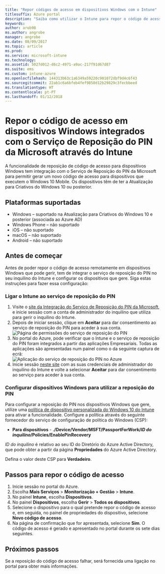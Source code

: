 ```yaml
---
title: "Repor códigos de acesso em dispositivos Windows com o Intune"
titlesuffix: Azure portal
description: "Saiba como utilizar o Intune para repor o código de acesso em dispositivos Windows integrados com o \"Serviço de Reposição do PIN da Microsoft\"."
keywords: 
author: arob98
ms.author: angrobe
manager: angrobe
ms.date: 08/09/2017
ms.topic: article
ms.prod: 
ms.service: microsoft-intune
ms.technology: 
ms.assetid: 5027d012-d6c2-4971-a9ac-217f91d67d87
ms.suite: ems
ms.custom: intune-azure
ms.openlocfilehash: 144313b63c1a6349a59220c901072dbf9d4c6f43
ms.sourcegitcommit: 22ab1c6a6bfeb4fef9850d12b29829c3fecbbeed
ms.translationtype: HT
ms.contentlocale: pt-PT
ms.lasthandoff: 01/12/2018
---
```

# <a name="reset-the-passcode-on-windows-devices-integrated-with-the-microsoft-pin-reset-service-using-intune"></a>Repor o código de acesso em dispositivos Windows integrados com o Serviço de Reposição do PIN da Microsoft através do Intune

A funcionalidade de reposição de código de acesso para dispositivos Windows tem integração com o Serviço de Reposição do PIN da Microsoft para permitir gerar um novo código de acesso para dispositivos que executem o Windows 10 Mobile. Os dispositivos têm de ter a Atualização para Criativos do Windows 10 ou posterior.

## <a name="supported-platforms"></a>Plataformas suportadas

- Windows – suportado na Atualização para Criativos do Windows 10 e posterior (associada ao Azure AD)
- Windows Phone – não suportado
- iOS – não suportado
- macOS – não suportado
- Android – não suportado


## <a name="before-you-start"></a>Antes de começar

Antes de poder repor o código de acesso remotamente em dispositivos Windows que pode gerir, tem de integrar o serviço de reposição do PIN no seu inquilino do Intune e configurar os dispositivos que gere. Siga estas instruções para fazer essa configuração:

### <a name="connect-intune-with-the-pin-reset-service"></a>Ligar o Intune ao serviço de reposição do PIN

1. Visite o [site da Integração do Serviço de Reposição do PIN da Microsoft](https://login.windows.net/common/oauth2/authorize?response_type=code&client_id=b8456c59-1230-44c7-a4a2-99b085333e84&resource=https%3A%2F%2Fgraph.windows.net&redirect_uri=https%3A%2F%2Fcred.microsoft.com&state=e9191523-6c2f-4f1d-a4f9-c36f26f89df0&prompt=admin_consent), e inicie sessão com a conta de administrador do inquilino que utiliza para gerir o inquilino do Intune.
2. Depois de iniciar sessão, clique em **Aceitar** para dar consentimento ao serviço de reposição do PIN para aceder à sua conta.<br>
![Página de permissões do serviço de reposição do PIN](./media/pin-reset-service-application.png)
3. No portal do Azure, pode verificar que o Intune e o serviço de reposição do PIN foram integrados a partir das aplicações Empresariais. Todas as aplicações são apresentadas num painel como o da seguinte captura de ecrã:<br>
![Aplicação do serviço de reposição do PIN no Azure](./media/pin-reset-service-home-screen.png)
4. Inicie sessão [neste site](https://login.windows.net/common/oauth2/authorize?response_type=code&client_id=9115dd05-fad5-4f9c-acc7-305d08b1b04e&resource=https%3A%2F%2Fcred.microsoft.com%2F&redirect_uri=ms-appx-web%3A%2F%2FMicrosoft.AAD.BrokerPlugin%2F9115dd05-fad5-4f9c-acc7-305d08b1b04e&state=6765f8c5-f4a7-4029-b667-46a6776ad611&prompt=admin_consent) com as suas credenciais de administrador do inquilino do Intune e volte a selecionar **Aceitar** para dar consentimento ao serviço para aceder à sua conta.

### <a name="configure-windows-devices-to-use-pin-reset"></a>Configurar dispositivos Windows para utilizar a reposição do PIN

Para configurar a reposição do PIN nos dispositivos Windows que gere, utilize uma [política de dispositivo personalizada do Windows 10 do Intune](custom-settings-windows-10.md) para ativar a funcionalidade. Configure a política através do seguinte fornecedor do serviço de configuração de política do Windows (CSP):


- **Para dispositivos** - **./Device/Vendor/MSFT/PassportForWork/*ID do inquilino*/Policies/EnablePinRecovery**

*ID do inquilino* é relativo ao seu ID do Diretório do Azure Active Directory, que pode obter a partir da página **Propriedades** do Azure Active Directory.

Defina o valor deste CSP para **Verdadeiro**.

## <a name="steps-to-reset-the-passcode"></a>Passos para repor o código de acesso

1. Inicie sessão no portal do Azure.
2. Escolha **Mais Serviços** > **Monitorização + Gestão** > **Intune**.
3. No painel **Intune**, escolha **Dispositivos**.
4. No painel **Dispositivos**, escolha **Gerir** > **Todos os dispositivos**.
5. Selecione o dispositivo para o qual pretende repor o código de acesso e, em seguida, no painel de propriedades do dispositivo, selecione **Novo código de acesso**.
6. Na página de confirmação que for apresentada, selecione **Sim**. O código de acesso é gerado e apresentado no portal durante os sete dias seguintes.

## <a name="next-steps"></a>Próximos passos

Se a reposição do código de acesso falhar, será fornecida uma ligação no portal para obter mais informações.



